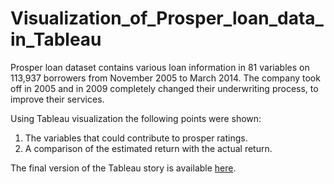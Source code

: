 # Visualization_of_Prosper_loan_data_in_Tableau

Prosper loan dataset contains various loan information in 81 variables on 113,937 borrowers from November 2005 to March 2014. The company took off in 2005 and in 2009 completely changed their underwriting process, to improve their services.

Using Tableau visualization the following points were shown:
1) The variables that could contribute to prosper ratings.
2) A comparison of the estimated return with the actual return.

The final version of the Tableau story is available [here](https://public.tableau.com/profile/kashfia.faruque#!/vizhome/prosperloandataversion2/Story1).
